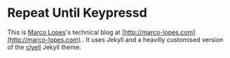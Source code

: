 # Repeat Until Keypressd

This is [Marco Lopes](http://mlop.es)'s technical blog at
[http://marco-lopes.com](http://marco-lopes.com).. It uses Jekyll and a
heavilly customised version of the [clyell](https://gjuniioor.github.io/clyell) Jekyll theme.

